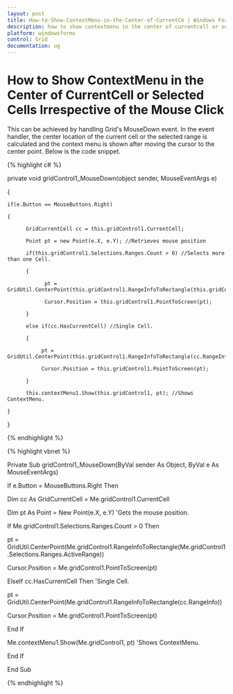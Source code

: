 ```yaml
---
layout: post
title: How-to-Show-ContextMenu-in-the-Center-of-CurrentCe | Windows Forms | Syncfusion
description: how to show contextmenu in the center of currentcell or selected cells irrespective of the mouse click
platform: windowsforms
control: Grid
documentation: ug
---
```


# How to Show ContextMenu in the Center of CurrentCell or Selected Cells Irrespective of the Mouse Click

This can be achieved by handling Grid's MouseDown event. In the event handler, the center location of the current cell or the selected range is calculated and the context menu is shown after moving the cursor to the center point. Below is the code snippet.

{% highlight c# %}



 private void gridControl1_MouseDown(object sender, MouseEventArgs e)

{

    if(e.Button == MouseButtons.Right)

    {

          GridCurrentCell cc = this.gridControl1.CurrentCell;

          Point pt = new Point(e.X, e.Y); //Retrieves mouse position

          if(this.gridControl1.Selections.Ranges.Count > 0) //Selects more than one Cell.

          {

                pt = GridUtil.CenterPoint(this.gridControl1.RangeInfoToRectangle(this.gridControl1.Selections.Ranges.ActiveRange));

                Cursor.Position = this.gridControl1.PointToScreen(pt);

          }

          else if(cc.HasCurrentCell) //Single Cell.

          {

               pt = GridUtil.CenterPoint(this.gridControl1.RangeInfoToRectangle(cc.RangeInfo));

               Cursor.Position = this.gridControl1.PointToScreen(pt);

          }

          this.contextMenu1.Show(this.gridControl1, pt); //Shows ContextMenu.

    }

}

{% endhighlight  %}

{% highlight vbnet %}



 Private Sub gridControl1_MouseDown(ByVal sender As Object, ByVal e As MouseEventArgs)

If e.Button = MouseButtons.Right Then

Dim cc As GridCurrentCell = Me.gridControl1.CurrentCell

Dim pt As Point = New Point(e.X, e.Y) 'Gets the mouse position.

If Me.gridControl1.Selections.Ranges.Count > 0 Then

pt = GridUtil.CenterPoint(Me.gridControl1.RangeInfoToRectangle(Me.gridControl1.Selections.Ranges.ActiveRange))

Cursor.Position = Me.gridControl1.PointToScreen(pt)

ElseIf cc.HasCurrentCell Then 'Single Cell.

pt = GridUtil.CenterPoint(Me.gridControl1.RangeInfoToRectangle(cc.RangeInfo))

Cursor.Position = Me.gridControl1.PointToScreen(pt)

End If

Me.contextMenu1.Show(Me.gridControl1, pt) 'Shows ContextMenu.

End If

End Sub


{% endhighlight  %}
